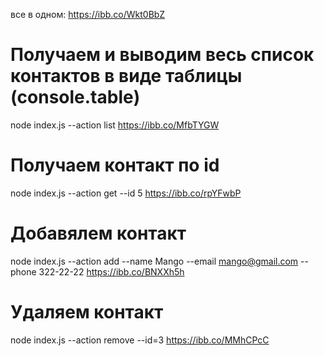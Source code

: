 все в одном:
https://ibb.co/Wkt0BbZ

# Получаем и выводим весь список контактов в виде таблицы (console.table)
node index.js --action list
https://ibb.co/MfbTYGW


# Получаем контакт по id
node index.js --action get --id 5
https://ibb.co/rpYFwbP

# Добавялем контакт
node index.js --action add --name Mango --email mango@gmail.com --phone 322-22-22
https://ibb.co/BNXXh5h

# Удаляем контакт
node index.js --action remove --id=3
https://ibb.co/MMhCPcC


